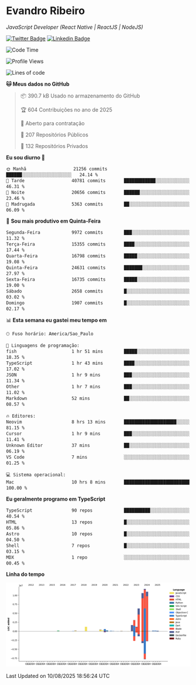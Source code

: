# Evandro **Ribeiro**

*JavaScript Developer (React Native | ReactJS | NodeJS)*

[![Twitter Badge](https://img.shields.io/badge/-@ribeiroevandro-201B2D?style=flat-square&labelColor=201B2D&logo=twitter&logoColor=white&link=https://twitter.com/ribeiroevandro)](https://twitter.com/ribeiroevandro) 
[![Linkedin Badge](https://img.shields.io/badge/-Evandro%20Ribeiro-201B2D?style=flat-square&logo=Linkedin&logoColor=white&link=https://www.linkedin.com/in/ribeiroevandro)](https://www.linkedin.com/in/ribeiroevandro) 


<!--START_SECTION:waka-->
![Code Time](http://img.shields.io/badge/Code%20Time-4%2C613%20hrs%2041%20mins-blue)

![Profile Views](http://img.shields.io/badge/Visualizac%C3%B5es%20do%20perfil-0-blue)

![Lines of code](https://img.shields.io/badge/Desde%20o%20Hello%20World%20eu%20escrevi-49.3%20million%20linhas%20de%20c%C3%B3digo-blue)

**🐱 Meus dados no GitHub** 

> 📦 390.7 kB Usado no armazenamento do GitHub 
 > 
> 🏆 604 Contribuições no ano de 2025
 > 
> 💼 Aberto para contratação
 > 
> 📜 207 Repositórios Públicos 
 > 
> 🔑 132 Repositórios Privados 
 > 
**Eu sou diurno 🐤** 

```text
🌞 Manhã                  21256 commits       ██████░░░░░░░░░░░░░░░░░░░   24.14 % 
🌆 Tarde                  40781 commits       ████████████░░░░░░░░░░░░░   46.31 % 
🌃 Noite                  20656 commits       ██████░░░░░░░░░░░░░░░░░░░   23.46 % 
🌙 Madrugada              5363 commits        ██░░░░░░░░░░░░░░░░░░░░░░░   06.09 % 
```
📅 **Sou mais produtivo em Quinta-Feira** 

```text
Segunda-Feira            9972 commits        ███░░░░░░░░░░░░░░░░░░░░░░   11.32 % 
Terça-Feira              15355 commits       ████░░░░░░░░░░░░░░░░░░░░░   17.44 % 
Quarta-Feira             16798 commits       █████░░░░░░░░░░░░░░░░░░░░   19.08 % 
Quinta-Feira             24631 commits       ███████░░░░░░░░░░░░░░░░░░   27.97 % 
Sexta-Feira              16735 commits       █████░░░░░░░░░░░░░░░░░░░░   19.00 % 
Sábado                   2658 commits        █░░░░░░░░░░░░░░░░░░░░░░░░   03.02 % 
Domingo                  1907 commits        █░░░░░░░░░░░░░░░░░░░░░░░░   02.17 % 
```


📊 **Esta semana eu gastei meu tempo em** 

```text
🕑︎ Fuso horário: America/Sao_Paulo

💬 Linguagens de programação: 
fish                     1 hr 51 mins        █████░░░░░░░░░░░░░░░░░░░░   18.35 % 
TypeScript               1 hr 43 mins        ████░░░░░░░░░░░░░░░░░░░░░   17.02 % 
JSON                     1 hr 9 mins         ███░░░░░░░░░░░░░░░░░░░░░░   11.34 % 
Other                    1 hr 7 mins         ███░░░░░░░░░░░░░░░░░░░░░░   11.02 % 
Markdown                 52 mins             ██░░░░░░░░░░░░░░░░░░░░░░░   08.57 % 

🔥 Editores: 
Neovim                   8 hrs 13 mins       ████████████████████░░░░░   81.15 % 
Cursor                   1 hr 9 mins         ███░░░░░░░░░░░░░░░░░░░░░░   11.41 % 
Unknown Editor           37 mins             ██░░░░░░░░░░░░░░░░░░░░░░░   06.19 % 
VS Code                  7 mins              ░░░░░░░░░░░░░░░░░░░░░░░░░   01.25 % 

💻 Sistema operacional: 
Mac                      10 hrs 8 mins       █████████████████████████   100.00 % 
```

**Eu geralmente programo em TypeScript** 

```text
TypeScript               90 repos            ██████████░░░░░░░░░░░░░░░   40.54 % 
HTML                     13 repos            █░░░░░░░░░░░░░░░░░░░░░░░░   05.86 % 
Astro                    10 repos            █░░░░░░░░░░░░░░░░░░░░░░░░   04.50 % 
Shell                    7 repos             █░░░░░░░░░░░░░░░░░░░░░░░░   03.15 % 
MDX                      1 repo              ░░░░░░░░░░░░░░░░░░░░░░░░░   00.45 % 
```



**Linha do tempo**

![Lines of Code chart](https://raw.githubusercontent.com/ribeiroevandro/ribeiroevandro/main/assets/bar_graph.png)


 Last Updated on 10/08/2025 18:56:24 UTC
<!--END_SECTION:waka-->
